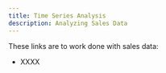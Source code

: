 ```yaml
---
title: Time Series Analysis
description: Analyzing Sales Data
---
```


These links are to work done with sales data:
- XXXX

